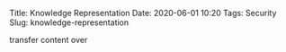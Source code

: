 Title: Knowledge Representation 
Date: 2020-06-01 10:20
Tags: Security
Slug: knowledge-representation

transfer content over
